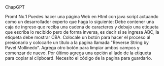 
ChapGPT

Promt No.1
Puedes hacer una página Web en Html con java script actuando como un desarrollador experto que haga lo siguiente:  Debe contener una caja de ingreso que reciba una cadena de caracteres y debajo una etiqueta que escriba lo recibido pero de forma inversa, es decir si se ingresa ABC, la etiqueta debe mostrar CBA.    Colocale un botón para hacer el proceso al presionarlo y colocarle un título a la pagina llamada "Reverse String by Pavel Mollinedo".    Agrega otro botón para limpiar ambos campos y comenzar de nuevo.   Por último agrega una opción al lado de la etiqueta para copiar al clipboard.   Necesito el código de la pagina para guardarlo.

